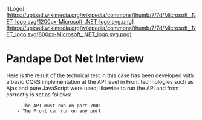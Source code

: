
![Logo](https://upload.wikimedia.org/wikipedia/commons/thumb/7/7d/Microsoft_.NET_logo.svg/1200px-Microsoft_.NET_logo.svg.png](https://upload.wikimedia.org/wikipedia/commons/thumb/7/7d/Microsoft_.NET_logo.svg/800px-Microsoft_.NET_logo.svg.png)


# Pandape Dot Net Interview

Here is the result of the technical test in this case has been developed with a basic CQRS implementation at the API level in Front technologies such as Ajax and pure JavaScript were used; likewise to run the API and front correctly is set as follows:


        - The API must run on port 7001
        - The Front can run on any port

